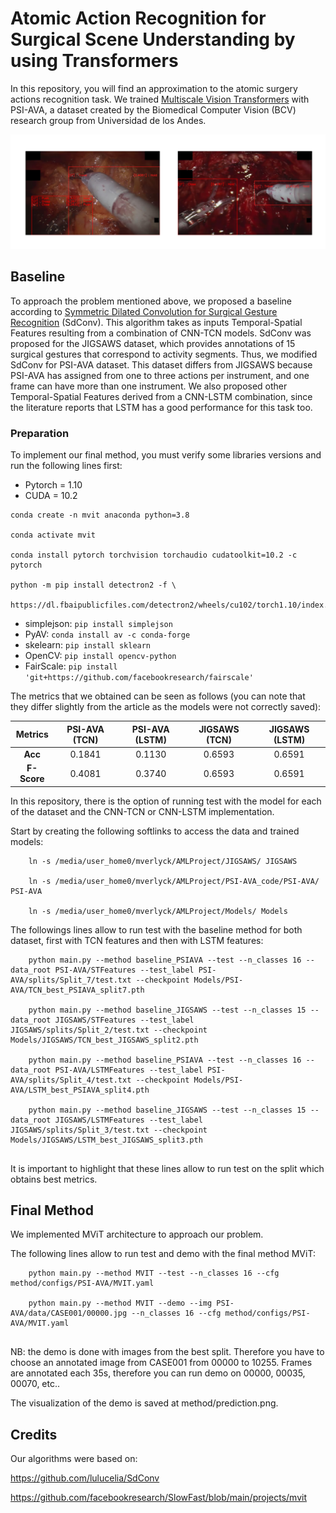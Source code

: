 # Atomic Action Recognition for Surgical Scene Understanding by using Transformers

In this repository, you will find an approximation to the atomic surgery actions recognition task. We trained [Multiscale Vision Transformers](https://arxiv.org/abs/2104.11227.pdf) with PSI-AVA, a dataset created by the Biomedical Computer Vision (BCV) research group from Universidad de los Andes.

![MViTResults](MviTResults.png)

## Baseline

To approach the problem mentioned above, we proposed a baseline according to [Symmetric Dilated Convolution for Surgical Gesture Recognition](https://arxiv.org/pdf/2007.06373.pdf) (SdConv). This algorithm takes as inputs Temporal-Spatial Features resulting from a combination of CNN-TCN models. SdConv was proposed for the JIGSAWS dataset, which provides annotations of 15 surgical gestures that correspond to activity segments. Thus, we modified SdConv for PSI-AVA dataset. This dataset differs from JIGSAWS because PSI-AVA has assigned from one to three actions per instrument, and one frame can have more than one instrument. We also proposed other Temporal-Spatial Features derived from a CNN-LSTM combination, since the literature reports that LSTM has a good performance for this task too.

### Preparation

To implement our final method, you must verify some libraries versions and run the following lines first:
- Pytorch = 1.10
- CUDA = 10.2
```
conda create -n mvit anaconda python=3.8
    
conda activate mvit
    
conda install pytorch torchvision torchaudio cudatoolkit=10.2 -c pytorch
    
python -m pip install detectron2 -f \
  https://dl.fbaipublicfiles.com/detectron2/wheels/cu102/torch1.10/index.html
```
- simplejson: `pip install simplejson`
- PyAV: `conda install av -c conda-forge`
- skelearn: `pip install sklearn`
- OpenCV: `pip install opencv-python`
- FairScale: `pip install 'git+https://github.com/facebookresearch/fairscale'`

The metrics that we obtained can be seen as follows (you can note that they differ slightly from the article as the models were not correctly saved):

| Metrics | PSI-AVA (TCN) | PSI-AVA (LSTM) | JIGSAWS (TCN) | JIGSAWS (LSTM) |
| :-------------: | :-------------: | :-------------: | :-------------: | :-------------: | 
| **Acc** | 0.1841 | 0.1130 | 0.6593 | 0.6591 |
| **F-Score** | 0.4081 | 0.3740 | 0.6593 | 0.6591 |

In this repository, there is the option of running test with the model for each of the dataset and the CNN-TCN or CNN-LSTM implementation.

Start by creating the following softlinks to access the data and trained models: 
```
    ln -s /media/user_home0/mverlyck/AMLProject/JIGSAWS/ JIGSAWS
    
    ln -s /media/user_home0/mverlyck/AMLProject/PSI-AVA_code/PSI-AVA/ PSI-AVA
    
    ln -s /media/user_home0/mverlyck/AMLProject/Models/ Models
```
The followings lines allow to run test with the baseline method for both dataset, first with TCN features and then with LSTM features:

```
    python main.py --method baseline_PSIAVA --test --n_classes 16 --data_root PSI-AVA/STFeatures --test_label PSI-AVA/splits/Split_7/test.txt --checkpoint Models/PSI-AVA/TCN_best_PSIAVA_split7.pth
    
    python main.py --method baseline_JIGSAWS --test --n_classes 15 --data_root JIGSAWS/STFeatures --test_label JIGSAWS/splits/Split_2/test.txt --checkpoint Models/JIGSAWS/TCN_best_JIGSAWS_split2.pth
    
    python main.py --method baseline_PSIAVA --test --n_classes 16 --data_root PSI-AVA/LSTMFeatures --test_label PSI-AVA/splits/Split_4/test.txt --checkpoint Models/PSI-AVA/LSTM_best_PSIAVA_split4.pth
    
    python main.py --method baseline_JIGSAWS --test --n_classes 15 --data_root JIGSAWS/LSTMFeatures --test_label JIGSAWS/splits/Split_3/test.txt --checkpoint Models/JIGSAWS/LSTM_best_JIGSAWS_split3.pth
   
```

It is important to highlight that these lines allow to run test on the split which obtains best metrics.

## Final Method

We implemented MViT architecture to approach our problem.

The following lines allow to run test and demo with the final method MViT:

```
    python main.py --method MVIT --test --n_classes 16 --cfg method/configs/PSI-AVA/MVIT.yaml 
    
    python main.py --method MVIT --demo --img PSI-AVA/data/CASE001/00000.jpg --n_classes 16 --cfg method/configs/PSI-AVA/MVIT.yaml 
   
```
NB: the demo is done with images from the best split. Therefore you have to choose an annotated image from CASE001 from 00000 to 10255. Frames are annotated each 35s, therefore you can run demo on 00000, 00035, 00070, etc..

The visualization of the demo is saved at method/prediction.png.


## Credits

Our algorithms were based on:

https://github.com/lulucelia/SdConv

https://github.com/facebookresearch/SlowFast/blob/main/projects/mvit


